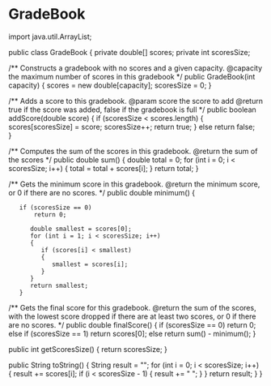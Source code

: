 # GradeBook
import java.util.ArrayList;

public class GradeBook
{
   private double[] scores;
   private int scoresSize;

   /**
      Constructs a gradebook with no scores and a given capacity.
      @capacity the maximum number of scores in this gradebook
   */
   public GradeBook(int capacity)
   {
      scores = new double[capacity];
      scoresSize = 0;
   }

   /**
      Adds a score to this gradebook.
      @param score the score to add
      @return true if the score was added, false if the gradebook is full
   */
   public boolean addScore(double score)
   {
      if (scoresSize < scores.length)
      {
         scores[scoresSize] = score;
         scoresSize++;
         return true;
      }
      else
         return false;      
   }

   /**
      Computes the sum of the scores in this gradebook.
      @return the sum of the scores
   */
   public double sum()
   {
      double total = 0;
      for (int i = 0; i < scoresSize; i++)
      {
         total = total + scores[i];
      }
      return total;
   }
      
   /**
      Gets the minimum score in this gradebook.
      @return the minimum score, or 0 if there are no scores.
   */
   public double minimum()
   {
      
	   if (scoresSize == 0) 
		   return 0;
	   
	      double smallest = scores[0];
	      for (int i = 1; i < scoresSize; i++)
	      {
	         if (scores[i] < smallest)
	         {
	            smallest = scores[i];
	         }
	      }
	      return smallest;
	   }

   /**
      Gets the final score for this gradebook.
      @return the sum of the scores, with the lowest score dropped if 
      there are at least two scores, or 0 if there are no scores.
   */
   public double finalScore() 
   {
      if (scoresSize == 0)
         return 0;
      else if (scoresSize == 1)
         return scores[0];
      else
         return sum() - minimum();
   }



   public int getScoresSize() {
       return scoresSize;
   }

   public String toString() {
       String result = "";
       for (int i = 0; i < scoresSize; i++) {
           result += scores[i];
           if (i < scoresSize - 1) {
               result += " ";
           }
       }
       return result;
   }
}
